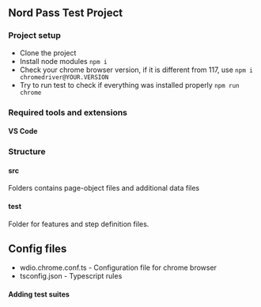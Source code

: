 ## Nord Pass Test Project

### Project setup

- Clone the project
- Install node modules `npm i`
- Check your chrome browser version, if it is different from 117, use `npm i chromedriver@YOUR.VERSION`
- Try to run test to check if everything was installed properly `npm run chrome`

### Required tools and extensions

#### VS Code

### Structure

#### src

Folders contains page-object files and additional data files

#### test

Folder for  features and step definition files.

## Config files

- wdio.chrome.conf.ts - Configuration file for chrome browser
- tsconfig.json - Typescript rules

#### Adding test suites
